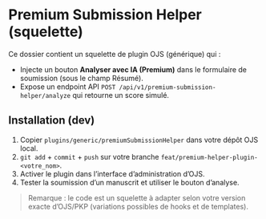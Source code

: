 # Premium Submission Helper (squelette)

Ce dossier contient un squelette de plugin OJS (générique) qui :
- Injecte un bouton **Analyser avec IA (Premium)** dans le formulaire de soumission (sous le champ Résumé).
- Expose un endpoint API `POST /api/v1/premium-submission-helper/analyze` qui retourne un score simulé.

## Installation (dev)
1. Copier `plugins/generic/premiumSubmissionHelper` dans votre dépôt OJS local.
2. `git add` + `commit` + `push` sur votre branche `feat/premium-helper-plugin-<votre_nom>`.
3. Activer le plugin dans l’interface d’administration d’OJS.
4. Tester la soumission d’un manuscrit et utiliser le bouton d’analyse.

> Remarque : le code est un squelette à adapter selon votre version exacte d’OJS/PKP (variations possibles de hooks et de templates).
